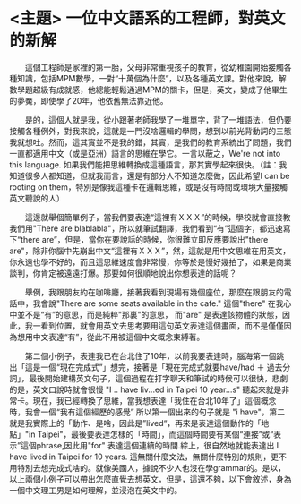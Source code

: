 # <主題> 一位中文語系的工程師，對英文的新解
<p style="text-indent: 2em;">這個工程師是家裡的第一胎，父母非常重視孩子的教育，從幼稚園開始接觸各種知識，包括MPM數學，一對“十萬個為什麼”，以及各種英文課。對他來說，解數學題超級有成就感，他總能輕鬆通過MPM的關卡，但是，英文，變成了他畢生的夢魘，即使學了20年，他依舊無法靠近他。  

<p style="text-indent: 2em;">是的，這個人就是我，從小跟著老師我學了一堆單字，背了一堆語法，但仍要接觸各種例外，對我來說，這就是一門沒啥邏輯的學問，想到以前光背動詞的三態我就想吐。然而，這其實並不是我的錯，其實，是我們的教育系統出了問題，我們一直都適用中文（或是亞洲）語言的思維在學它。一言以蔽之，We're not into this language. 如果我們能把思維轉換成這種語言，那其實學起來很快。（註：我知道很多人都知道，但就我而言，還是有部分人不知道怎麼做，因此希望I can be rooting on them，特別是像我這種卡在邏輯思維，或是沒有時間或環境大量接觸英文聽說的人）  

<p style="text-indent: 2em;">這邊就舉個簡單例子，當我們要表達“這裡有ＸＸＸ”的時候，學校就會直接教我們用"There are blablabla"，所以就筆試翻譯，我們看到“有”這個字，都迅速寫下“there are”，但是，當你在要說話的時候，你很難立即反應要說出"there are"，除非你腦中先崩出中文“這裡有ＸＸＸ”，然，這就是用中文思維在用英文，你永遠也學不好的，而且這思維速度會非常慢，你等於是慢好幾拍了，如果是商業談判，你肯定被遠遠打爆。那要如何很順地說出你想表達的話呢？  

<p style="text-indent: 2em;">舉例，我跟朋友約在咖啡廳，接著我看到現場有幾個座位，那麼在跟朋友的電話中，我會說"There are some seats available in the cafe." 這個"there" 在我心中並不是“有”的意思，而是純粹"那裏"的意思，
而"are" 是表達該物體的狀態，因此，我一看到位置，就會用英文去思考要用這句英文表達這個畫面，而不是僅僅因為想用中文表達“有”，從此不用被這個中文概念束縛著。

<p style="text-indent: 2em;">第二個小例子，表達我已在台北住了10年，以前我要表達時，腦海第一個跳出「這是一個“現在完成式”」想完，接著是「現在完成式就要have/had ＋ 過去分詞」，最後開始建構英文句子，這個過程在打字聊天和筆試的時候可以很快，悲劇的是，英文口說時就會很慢 "I .. have liv...ed in Taipei 10 year...s" 聽起來就是非常卡。現在，我已經轉換了思維，當我想表達「我住在台北10年了」這個概念時，我會一個“我有這個經歷的感覺” 所以第一個出來的句子就是 "i have"，第二就是我實際上的「動作、是啥，因此是”lived“，再來是表達這個動作的「地點」"in Taipei"，最後要表達怎樣的「時間」，而這個時間要有某個“連接”或“表示”這個phrase,因此用"for" 表達這個連續的時間.綜上，很自然地就能表達出  
I have lived in Taipei for 10 years. 這無關什麼文法，無關什麼特別的規則，更不用特別去想完成式啥的。就像美國人，據說不少人也沒在學grammar的。是以，以上兩個小例子可以帶出怎麼直覺去想英文，但是，這還不夠，以下會敘述，身為一個中文理工男是如何理解，並浸泡在英文中的。

